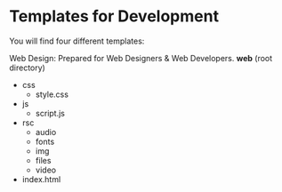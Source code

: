 Templates for Development
==========================

You will find four different templates:

Web Design: Prepared for Web Designers & Web Developers.
   **web** (root directory)
   * css
     * style.css
   * js
     * script.js
   * rsc
     * audio
     * fonts
     * img
     * files
     * video
   * index.html
    
   
